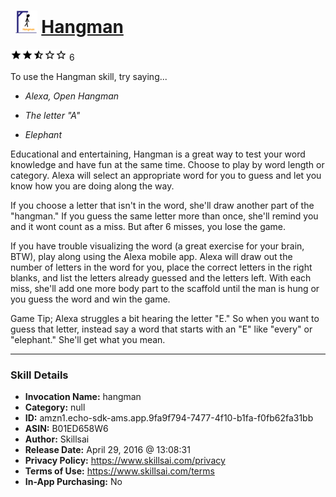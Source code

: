 # &nbsp;<img src="skill_icon" alt="Hangman icon" width="36"> [Hangman](http://alexa.amazon.com/#skills/amzn1.echo-sdk-ams.app.9fa9f794-7477-4f10-b1fa-f0fb62fa31bb)
![2.7 stars](../../images/ic_star_black_18dp_1x.png)![2.7 stars](../../images/ic_star_black_18dp_1x.png)![2.7 stars](../../images/ic_star_half_black_18dp_1x.png)![2.7 stars](../../images/ic_star_border_black_18dp_1x.png)![2.7 stars](../../images/ic_star_border_black_18dp_1x.png) 6

To use the Hangman skill, try saying...

* *Alexa, Open Hangman*

* *The letter "A"*

* *Elephant*

Educational and entertaining, Hangman is a great way to test your word knowledge and have fun at the same time. Choose to play by  word length or category. Alexa will select an appropriate word for you to guess and let you know how you are doing along the way.

If you choose a letter that isn't in the word, she'll draw another part of the "hangman." If you guess the same letter more than once, she'll remind you and it wont count as a miss. But after 6 misses, you lose the game. 

If you have trouble visualizing the word (a great exercise for your brain, BTW), play along using the Alexa mobile app. Alexa will draw out the number of letters in the word for you, place the correct letters in the right blanks, and list the letters already guessed and the letters left. With each miss, she'll add one more body part to the scaffold until the man is hung or you guess the word and win the game.

Game Tip; Alexa struggles a bit hearing the letter "E." So when you want to guess that letter, instead say a word that starts with an "E" like "every" or "elephant." She'll get what you mean.

***

### Skill Details

* **Invocation Name:** hangman
* **Category:** null
* **ID:** amzn1.echo-sdk-ams.app.9fa9f794-7477-4f10-b1fa-f0fb62fa31bb
* **ASIN:** B01ED658W6
* **Author:** Skillsai
* **Release Date:** April 29, 2016 @ 13:08:31
* **Privacy Policy:** https://www.skillsai.com/privacy
* **Terms of Use:** https://www.skillsai.com/terms
* **In-App Purchasing:** No
